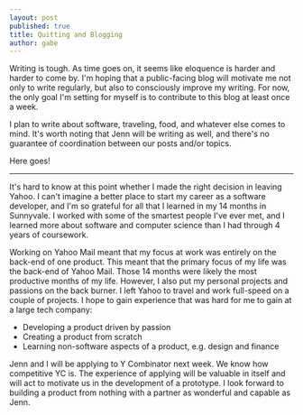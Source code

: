 ```yaml
---
layout: post
published: true
title: Quitting and Blogging
author: gabe
---
```


Writing is tough. As time goes on, it seems like eloquence is harder and harder to come by.
I'm hoping that a public-facing blog will motivate me not only to write regularly, but also to consciously improve my writing.
For now, the only goal I'm setting for myself is to contribute to this blog at least once a week.

I plan to write about software, traveling, food, and whatever else comes to mind.
It's worth noting that Jenn will be writing as well, and there's no guarantee of coordination between our posts and/or topics.

Here goes!

* * *

It's hard to know at this point whether I made the right decision in leaving Yahoo. I can't imagine a better place
to start my career as a software developer, and I'm so grateful for all that I learned in my 14 months in Sunnyvale.
I worked with some of the smartest people I've ever met, and I learned more about software and computer science than
I had through 4 years of coursework.

Working on Yahoo Mail meant that my focus at work was entirely on the back-end of one product. This meant that the
primary focus of my life was the back-end of Yahoo Mail. Those 14 months were likely the most productive months of
my life. However, I also put my personal projects and passions on the back burner. I left Yahoo to travel and work
full-speed on a couple of projects. I hope to gain experience that was hard for me to gain at a large
tech company:  

 * Developing a product driven by passion
 * Creating a product from scratch
 * Learning non-software aspects of a product, e.g. design and finance  
     
Jenn and I will be applying to Y Combinator next week. We know how competitive YC is. The experience of applying will
be valuable in itself and will act to motivate us in the development of a prototype. I look forward to building a
product from nothing with a partner as wonderful and capable as Jenn.
